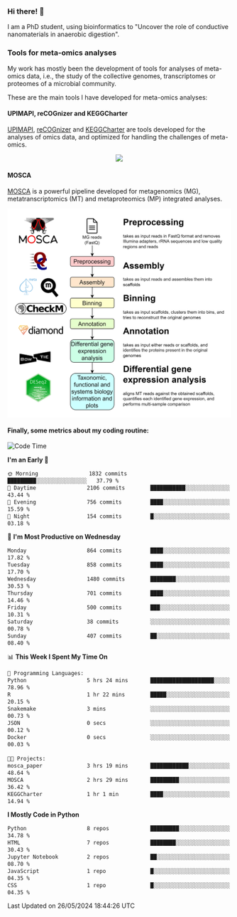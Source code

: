 ### Hi there! 👋

I am a PhD student, using bioinformatics to "Uncover the role of conductive nanomaterials in anaerobic digestion".

### Tools for meta-omics analyses

My work has mostly been the development of tools for analyses of meta-omics data, i.e., the study of the collective genomes, transcriptomes or proteomes of a microbial community.

These are the main tools I have developed for meta-omics analyses:

#### UPIMAPI, reCOGnizer and KEGGCharter

[UPIMAPI](https://github.com/iquasere/UPIMAPI), [reCOGnizer](https://github.com/iquasere/reCOGnizer) and [KEGGCharter](https://github.com/iquasere/KEGGCharter) are tools developed for the analyses of omics data, and optimized for handling the challenges of meta-omics.

<p align="center">
    <img src="assets/annotation_paper.png">
</p>

#### MOSCA

[MOSCA](https://github.com/iquasere/MOSCA) is a powerful pipeline developed for metagenomics (MG), metatranscriptomics (MT) and metaproteomics (MP) integrated analyses.

<p align="center">
    <img src="assets/mosca_workflow.png" align="center" width="700">
</p>


#### Finally, some metrics about my coding routine:

<!--START_SECTION:waka-->
![Code Time](http://img.shields.io/badge/Code%20Time-837%20hrs%2021%20mins-blue)

**I'm an Early 🐤** 

```text
🌞 Morning                1832 commits        █████████░░░░░░░░░░░░░░░░   37.79 % 
🌆 Daytime                2106 commits        ███████████░░░░░░░░░░░░░░   43.44 % 
🌃 Evening                756 commits         ████░░░░░░░░░░░░░░░░░░░░░   15.59 % 
🌙 Night                  154 commits         █░░░░░░░░░░░░░░░░░░░░░░░░   03.18 % 
```
📅 **I'm Most Productive on Wednesday** 

```text
Monday                   864 commits         ████░░░░░░░░░░░░░░░░░░░░░   17.82 % 
Tuesday                  858 commits         ████░░░░░░░░░░░░░░░░░░░░░   17.70 % 
Wednesday                1480 commits        ████████░░░░░░░░░░░░░░░░░   30.53 % 
Thursday                 701 commits         ████░░░░░░░░░░░░░░░░░░░░░   14.46 % 
Friday                   500 commits         ███░░░░░░░░░░░░░░░░░░░░░░   10.31 % 
Saturday                 38 commits          ░░░░░░░░░░░░░░░░░░░░░░░░░   00.78 % 
Sunday                   407 commits         ██░░░░░░░░░░░░░░░░░░░░░░░   08.40 % 
```


📊 **This Week I Spent My Time On** 

```text
💬 Programming Languages: 
Python                   5 hrs 24 mins       ████████████████████░░░░░   78.96 % 
R                        1 hr 22 mins        █████░░░░░░░░░░░░░░░░░░░░   20.15 % 
Snakemake                3 mins              ░░░░░░░░░░░░░░░░░░░░░░░░░   00.73 % 
JSON                     0 secs              ░░░░░░░░░░░░░░░░░░░░░░░░░   00.12 % 
Docker                   0 secs              ░░░░░░░░░░░░░░░░░░░░░░░░░   00.03 % 

🐱‍💻 Projects: 
mosca_paper              3 hrs 19 mins       ████████████░░░░░░░░░░░░░   48.64 % 
MOSCA                    2 hrs 29 mins       █████████░░░░░░░░░░░░░░░░   36.42 % 
KEGGCharter              1 hr 1 min          ████░░░░░░░░░░░░░░░░░░░░░   14.94 % 
```

**I Mostly Code in Python** 

```text
Python                   8 repos             █████████░░░░░░░░░░░░░░░░   34.78 % 
HTML                     7 repos             ████████░░░░░░░░░░░░░░░░░   30.43 % 
Jupyter Notebook         2 repos             ██░░░░░░░░░░░░░░░░░░░░░░░   08.70 % 
JavaScript               1 repo              █░░░░░░░░░░░░░░░░░░░░░░░░   04.35 % 
CSS                      1 repo              █░░░░░░░░░░░░░░░░░░░░░░░░   04.35 % 
```




 Last Updated on 26/05/2024 18:44:26 UTC
<!--END_SECTION:waka-->
